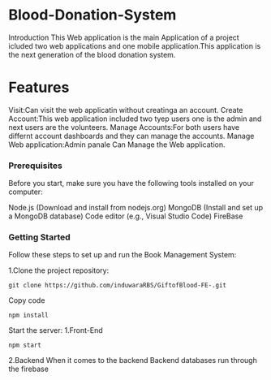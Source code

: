 # Blood-Donation-System

Introduction
This Web application is the main Application of a project icluded two web applications and one mobile application.This application is the next generation of the blood donation system.

# Features
Visit:Can visit the web applicatin without creatinga an account.
Create Account:This web application included two tyep users one is the admin and next users are the volunteers.
Manage Accounts:For both users have differnt account dashboards and they can manage the accounts.
Manage Web application:Admin panale Can Manage the Web application.

### Prerequisites
Before you start, make sure you have the following tools installed on your computer:

Node.js (Download and install from nodejs.org)
MongoDB (Install and set up a MongoDB database)
Code editor (e.g., Visual Studio Code)
FireBase

### Getting Started
Follow these steps to set up and run the Book Management System:

1.Clone the project repository:

```shell
git clone https://github.com/induwaraRBS/GiftofBlood-FE-.git
```

Copy code
```shell
npm install
```
Start the server:
1.Front-End
```shell
npm start
```
2.Backend
When it comes to the backend Backend databases run through the firebase

